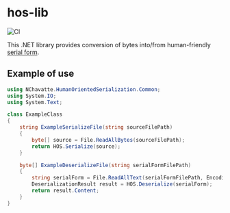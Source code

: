 # hos-lib

![CI](https://github.com/nchavatte/hos-lib/actions/workflows/CI.yml/badge.svg?branch=develop)

This .NET library provides conversion of bytes into/from human-friendly
[serial form](https://github.com/nchavatte/hos-lib/wiki/Serial-form).

## Example of use

```csharp
using NChavatte.HumanOrientedSerialization.Common;
using System.IO;
using System.Text;

class ExampleClass
{
    string ExampleSerializeFile(string sourceFilePath)
    {
        byte[] source = File.ReadAllBytes(sourceFilePath);
        return HOS.Serialize(source);
    }

    byte[] ExampleDeserializeFile(string serialFormFilePath)
    {
        string serialForm = File.ReadAllText(serialFormFilePath, Encoding.ASCII);
        DeserializationResult result = HOS.Deserialize(serialForm);
        return result.Content;
    }
}
```
